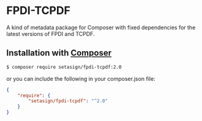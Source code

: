 # FPDI-TCPDF
A kind of metadata package for Composer with fixed dependencies for the latest versions of FPDI and TCPDF.

## Installation with [Composer](https://packagist.org/packages/setasign/fpdi-tcpdf)

```bash
$ composer require setasign/fpdi-tcpdf:2.0
```

or you can include the following in your composer.json file:

```json
{
    "require": {
        "setasign/fpdi-tcpdf": "^2.0"
    }
}
```
